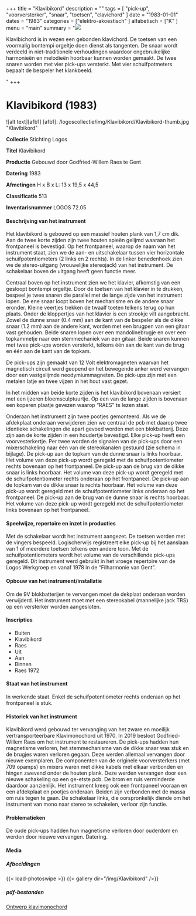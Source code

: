 ﻿+++
title = "Klavibikord"
description = ""
tags = [ 
"pick-up",
"voorversterker",
"snaar",
"toetsen", "clavichord"
]
date = "1983-01-01"
dates = "1983"
categories = ["elektro-akoestisch"
]
alfabetisch = ["K"
]
menu = "main"
summary = "<a href='/logoscollectie/1983/klavibikord'><img src='/logoscollectie/img/Klavibikord/Klavibikord-thumb.jpg'></a><p>Klavibichord is in wezen een gebonden klavichord. De toetsen van een voormalig bontempi orgeltje doen dienst als tangenten. De snaar wordt verdeeld in niet-traditionele verhoudingen waardoor ongebruikelijke harmonieën en melodieën hoorbaar kunnen worden gemaakt. De twee snaren worden met vier pick-ups versterkt. Met vier schuifpotmeters bepaalt de bespeler het klankbeeld.</p>"
+++

# Klavibikord (1983)

![alt text][afb1]
[afb1]: /logoscollectie/img/Klavibikord/Klavibikord-thumb.jpg "Klavibikord"

**Collectie** 
Stichting Logos

**Titel**
Klavibikord

**Productie**
Gebouwd door Godfried-Willem Raes te Gent

**Datering**
1983

**Afmetingen**
H x B x L: 13 x 19,5 x 44,5

**Classificatie**
513

**Inventarisnummer**
LOGOS 72.05

#### Beschrijving van het instrument
Het klavibikord is gebouwd op een massief houten plank van 1,7 cm dik. Aan de twee korte zijden zijn twee houten spieën gelijmd waaraan het frontpaneel is bevestigd. Op het frontpaneel, waarop de naam van het instrument staat, zien we de aan- en uitschakelaar tussen vier horizontale schuifpotentiometers (2 links en 2 rechts). In de linker benedenhoek zien we de stereo-uitgang (vrouwelijke stereojack) van het instrument. De schakelaar boven de uitgang heeft geen functie meer.

Centraal boven op het instrument zien we het klavier, afkomstig van een gesloopt bontempi orgeltje. Door de toetsen van het klavier in te drukken, bespeel je twee snaren die parallel met de lange zijde van het instrument lopen. De ene snaar loopt boven het mechanisme en de andere snaar eronder. Kleine veertjes trekken de twaalf toeten telkens terug op hun plaats. Onder de kloppertjes van het klavier is een strookje vilt aangebracht. Zowel de dunne snaar (0.4 mm) aan de kant van de bespeler als de dikke snaar (1.2 mm) aan de andere kant, worden met een brugpen van een gitaar vast gehouden. Beide snaren lopen over een mandolinebrugje en over een topkammetje naar een stemmechaniek van een gitaar. Beide snaren kunnen met twee pick-ups worden versterkt, telkens één aan de kant van de brug en één aan de kant van de topkam.

De pick-ups zijn gemaakt van 12 Volt elektromagneten waarvan het magnetisch circuit werd geopend en het bewegende anker werd vervangen door een vastgelijmde neodymiummagneten. De pick-ups zijn met een metalen latje en twee vijzen in het hout vast gezet.

In het midden van beide korte zijden is het klavibikord bovenaan versiert met een ijzeren bloemsculptuurtje. Op een van de lange zijden is bovenaan een koperen plaatje gevezen waarop “RAES” te lezen staat.

Onderaan het instrument zijn twee pootjes gemonteerd. Als we de afdekplaat onderaan verwijderen zien we centraal de pcb met daarop twee identieke schakelingen die apart gevoed worden met een blokbatterij. Deze zijn aan de korte zijden in een houdertje bevestigd. Elke pick-up heeft een voorvesterkertje. Per twee worden de signalen van de pick-ups door een mixerschakeling naar één van de stereokanalen gestuurd (zie schema in bijlage). De pick-up aan de topkam van de dunne snaar is links hoorbaar. Het volume van deze pick-up wordt geregeld met de schuifpotentiometer rechts bovenaan op het frontpaneel. De pick-up aan de brug van de dikke snaar is links hoorbaar. Het volume van deze pick-up wordt geregeld met de schuifpotentiometer rechts onderaan op het frontpaneel. De pick-up aan de topkam van de dikke snaar is rechts hoorbaar. Het volume van deze pick-up wordt geregeld met de schuifpotentiometer links onderaan op het frontpaneel. De pick-up aan de brug van de dunne snaar is rechts hoorbaar. Het volume van deze pick-up wordt geregeld met de schuifpotentiometer links bovenaan op het frontpaneel.

#### Speelwijze, repertoire en inzet in producties
Met de schakelaar wordt het instrument aangezet. De toetsen worden met de vingers bespeeld. Logischerwijs registreert elke pick-up bij het aanslaan van 1 of meerdere toetsen telkens een andere toon. Met de schuifpotentiometers wordt het volume van de verschillende pick-ups geregeld. Dit instrument werd gebruikt in het vroege repertoire van de Logos Werkgroep en vanaf 1978 in de “Filharmonie van Gent”.

#### Opbouw van het instrument/installatie
Om de 9V blokbatterijen te vervangen moet de dekplaat onderaan worden verwijderd. Het instrument moet met een stereokabel (mannelijke jack TRS) op een versterker worden aangesloten.

#### Inscripties
- Buiten
- Klavibikord
- Raes 
- Uit
- Aan
- Binnen
- Raes 1972

#### Staat van het instrument
In werkende staat. Enkel de schuifpotentiometer rechts onderaan op het frontpaneel is stuk.

#### Historiek van het instrument
Klavibikord werd gebouwd ter vervanging van het zware en moeilijk vertransporteerbare Klavimonochord uit 1970. 
In 2019 besloot Godfried-Willem Raes om het instrument te restaureren. De pick-ups hadden hun magnetisme verloren, het stemmechanisme van de dikke snaar was stuk en de brugjes waren verloren gegaan. Deze werden allemaal vervangen door nieuwe exemplaren. De componenten van de originele voorversterkers (met 709 opamps) en mixers waren met dikke kabels met elkaar verbonden en hingen zwevend onder de houten plank. Deze werden vervangen door een nieuwe schakeling op een ge-etste pcb. De brom en ruis verminderde daardoor aanzienlijk. Het instrument kreeg ook een frontpaneel vooraan en een afdekplaat en pootjes onderaan. Beiden zijn verbonden met de massa om ruis tegen te gaan. De schakelaar links, die oorspronkelijk diende om het instrument van mono naar stereo te schakelen, verloor zijn functie.  

#### Problematieken
De oude pick-ups hadden hun magnetisme verloren door ouderdom en werden door nieuwe vervangen.
Datering. 

#### Media
##### Afbeeldingen
{{< load-photoswipe >}}
{{< gallery dir="/img/Klavibikord" />}}

##### pdf-bestanden
[Ontwerp klavimonochord](/logoscollectie/pdf/Klavibikord/Ontwerp_klavimonochord.pdf)
